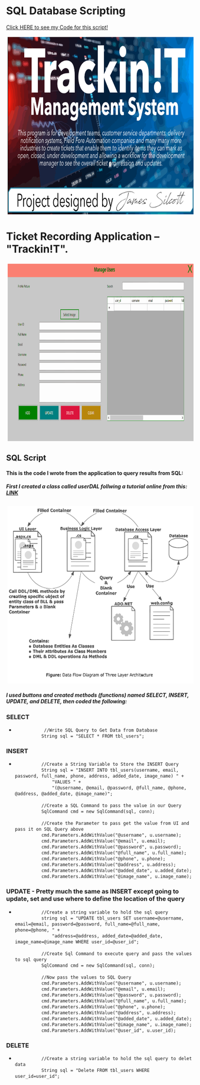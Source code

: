 # SQL Database Scripting
[Click HERE to see my Code for this script!](https://github.com/Silcott/ISTA_Project/blob/master/myProject/Project_Track!T/TrackIt/Track!TManagement%20System%20(working)/DAL/userDAL.cs)

<img align="Center" height="480px" width="600px" src="https://raw.githubusercontent.com/Silcott/ISTA_Project/master/myProject/Project_Track!T/Pictures/Cover.svg" alt="html" style="vertical-align:top; margin:4px"> 

# Ticket Recording Application – "Trackin!T".

<img align="Center" height="480px" width="600px" src="https://raw.githubusercontent.com/Silcott/ISTA_Project/master/myProject/Project_Track!T/Pictures/ManageUsersDash-stroke-and-fill.svg" alt="html" style="vertical-align:top; margin:4px"> 

##  SQL Script
#### This is the code I wrote from the application to query results from SQL:
##### First I created a class called userDAL follwing a tutorial online from this: [LINK](https://www.codeproject.com/Articles/679185/Understanding-Three-Layer-Architecture-and-its)
<img align="Center" height="480px" width="600px" src="https://raw.githubusercontent.com/Silcott/ISTA_Project/master/myProject/Project_Track!T/Pictures/Slide_Decks/DFD_of_Three_Layer-stroke-and-fill.svg" alt="html" style="vertical-align:top; margin:4px"> 

##### I used buttons and created methods (functions) named SELECT, INSERT, UPDATE, and DELETE, then coded the following:
### SELECT
-                //Write SQL Query to Get Data from Database
                String sql = "SELECT * FROM tbl_users";
### INSERT
- 				//Create a String Variable to Store the INSERT Query
                String sql = "INSERT INTO tbl_users(username, email, password, full_name, phone, address, added_date, image_name) " +
                    "VALUES " +
                    "(@username, @email, @password, @full_name, @phone, @address, @added_date, @image_name)";

                //Create a SQL Command to pass the value in our Query
                SqlCommand cmd = new SqlCommand(sql, conn);

                //Create the Parameter to pass get the value from UI and pass it on SQL Query above
                cmd.Parameters.AddWithValue("@username", u.username);
                cmd.Parameters.AddWithValue("@email", u.email);
                cmd.Parameters.AddWithValue("@password", u.password);
                cmd.Parameters.AddWithValue("@full_name", u.full_name);
                cmd.Parameters.AddWithValue("@phone", u.phone);
                cmd.Parameters.AddWithValue("@address", u.address);
                cmd.Parameters.AddWithValue("@added_date", u.added_date);
                cmd.Parameters.AddWithValue("@image_name", u.image_name);
### UPDATE - Pretty much the same as INSERT except going to update, set and use where to define the location of the query
- 				//Create a string variable to hold the sql query
                string sql = "UPDATE tbl_users SET username=@username, email=@email, password=@password, full_name=@full_name, phone=@phone, " +
                    "address=@address, added_date=@added_date, image_name=@image_name WHERE user_id=@user_id";

                //Create Sql Command to execute query and pass the values to sql query
                SqlCommand cmd = new SqlCommand(sql, conn);

                //Now pass the values to SQL Query
                cmd.Parameters.AddWithValue("@username", u.username);
                cmd.Parameters.AddWithValue("@email", u.email);
                cmd.Parameters.AddWithValue("@password", u.password);
                cmd.Parameters.AddWithValue("@full_name", u.full_name);
                cmd.Parameters.AddWithValue("@phone", u.phone);
                cmd.Parameters.AddWithValue("@address", u.address);
                cmd.Parameters.AddWithValue("@added_date", u.added_date);
                cmd.Parameters.AddWithValue("@image_name", u.image_name);
                cmd.Parameters.AddWithValue("@user_id", u.user_id);
### DELETE
- 				//Create a string variable to hold the sql query to delet data
                String sql = "Delete FROM tbl_users WHERE user_id=user_id";